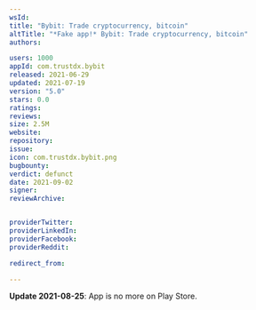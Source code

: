 ```yaml
---
wsId: 
title: "Bybit: Trade cryptocurrency, bitcoin"
altTitle: "*Fake app!* Bybit: Trade cryptocurrency, bitcoin"
authors:

users: 1000
appId: com.trustdx.bybit
released: 2021-06-29
updated: 2021-07-19
version: "5.0"
stars: 0.0
ratings: 
reviews: 
size: 2.5M
website: 
repository: 
issue: 
icon: com.trustdx.bybit.png
bugbounty: 
verdict: defunct
date: 2021-09-02
signer: 
reviewArchive:


providerTwitter: 
providerLinkedIn: 
providerFacebook: 
providerReddit: 

redirect_from:

---
```



**Update 2021-08-25**: App is no more on Play Store.

